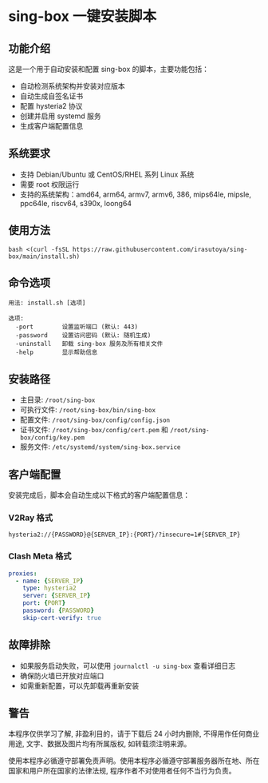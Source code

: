 # sing-box 一键安装脚本

## 功能介绍

这是一个用于自动安装和配置 sing-box 的脚本，主要功能包括：

- 自动检测系统架构并安装对应版本
- 自动生成自签名证书
- 配置 hysteria2 协议
- 创建并启用 systemd 服务
- 生成客户端配置信息

## 系统要求

- 支持 Debian/Ubuntu 或 CentOS/RHEL 系列 Linux 系统
- 需要 root 权限运行
- 支持的系统架构：amd64, arm64, armv7, armv6, 386, mips64le, mipsle, ppc64le, riscv64, s390x, loong64

## 使用方法

```shell
bash <(curl -fsSL https://raw.githubusercontent.com/irasutoya/sing-box/main/install.sh)
```

## 命令选项

```shell
用法: install.sh [选项]

选项:
  -port        设置监听端口 (默认: 443)
  -password    设置访问密码 (默认: 随机生成)
  -uninstall   卸载 sing-box 服务及所有相关文件
  -help        显示帮助信息
```

## 安装路径

- 主目录: `/root/sing-box`
- 可执行文件: `/root/sing-box/bin/sing-box`
- 配置文件: `/root/sing-box/config/config.json`
- 证书文件: `/root/sing-box/config/cert.pem` 和 `/root/sing-box/config/key.pem`
- 服务文件: `/etc/systemd/system/sing-box.service`

## 客户端配置

安装完成后，脚本会自动生成以下格式的客户端配置信息：

### V2Ray 格式

```
hysteria2://{PASSWORD}@{SERVER_IP}:{PORT}/?insecure=1#{SERVER_IP}
```

### Clash Meta 格式

```yaml
proxies:
  - name: {SERVER_IP}
    type: hysteria2
    server: {SERVER_IP}
    port: {PORT}
    password: {PASSWORD}
    skip-cert-verify: true
```

## 故障排除

- 如果服务启动失败，可以使用 `journalctl -u sing-box` 查看详细日志
- 确保防火墙已开放对应端口
- 如需重新配置，可以先卸载再重新安装

## 警告

本程序仅供学习了解, 非盈利目的，请于下载后 24 小时内删除, 不得用作任何商业用途, 文字、数据及图片均有所属版权, 如转载须注明来源。

使用本程序必循遵守部署免责声明。使用本程序必循遵守部署服务器所在地、所在国家和用户所在国家的法律法规, 程序作者不对使用者任何不当行为负责。
